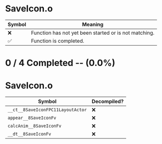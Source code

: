 # SaveIcon.o
| Symbol | Meaning 
| ------------- | ------------- 
| :x: | Function has not yet been started or is not matching. 
| :white_check_mark: | Function is completed. 


# 0 / 4 Completed -- (0.0%)
# SaveIcon.o
| Symbol | Decompiled? |
| ------------- | ------------- |
| `__ct__8SaveIconFPC11LayoutActor` | :x: |
| `appear__8SaveIconFv` | :x: |
| `calcAnim__8SaveIconFv` | :x: |
| `__dt__8SaveIconFv` | :x: |
